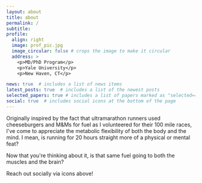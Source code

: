 ```yaml
---
layout: about
title: about
permalink: /
subtitle: 
profile:
  align: right
  image: prof_pic.jpg
  image_circular: false # crops the image to make it circular
  address: >
    <p>MD/PhD Program</p>
    <p>Yale University</p>
    <p>New Haven, CT</p>

news: true  # includes a list of news items
latest_posts: true  # includes a list of the newest posts
selected_papers: true # includes a list of papers marked as "selected={true}"
social: true  # includes social icons at the bottom of the page
---
```


Originally inspired by the fact that ultramarathon runners used cheeseburgers and M&Ms for fuel as I volunteered for their 100 mile races, I've come to appreciate the metabolic flexibility of both the body and the mind. I mean, is running for 20 hours straight more of a physical or mental feat?

Now that you're thinking about it, is that same fuel going to both the muscles and the brain?


Reach out socially via icons above!